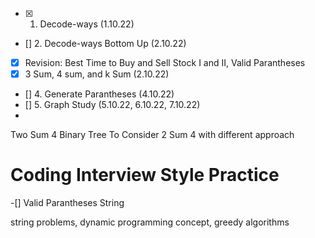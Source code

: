 - [x] 1. Decode-ways (1.10.22)
- [] 2. Decode-ways Bottom Up (2.10.22)
- [x] Revision: Best Time to Buy and Sell Stock I and II, Valid Parantheses
- [x] 3 Sum, 4 sum, and k Sum (2.10.22)
- [] 4. Generate Parantheses (4.10.22)
- [] 5. Graph Study (5.10.22, 6.10.22, 7.10.22)
- 
Two Sum 4 Binary Tree
To Consider 2 Sum 4 with different approach

Coding Interview Style Practice
==============================
-[] Valid Parantheses String


string problems, dynamic programming concept, greedy algorithms
